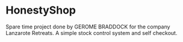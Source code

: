 # HonestyShop
Spare time project done by GEROME BRADDOCK for the company Lanzarote Retreats. A simple stock control system and self checkout.
